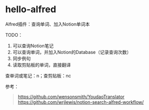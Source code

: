 # hello-alfred
Alfred插件：查询单词、加入Notion单词本

TODO：

1. 可以查询Notion笔记
2. 可以查询单词，并加入Notion的Database（记录查询次数）
2. 同步例句
2. 读取剪贴板的单词，直接翻译

查单词或笔记：n；查剪贴板：nc



参考：

>https://github.com/wensonsmith/YoudaoTranslator
>https://github.com/wrjlewis/notion-search-alfred-workflow/